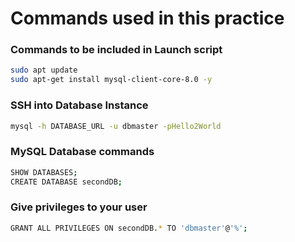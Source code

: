 # Commands used in this practice

### Commands to be included in Launch script
```BASH
sudo apt update
sudo apt-get install mysql-client-core-8.0 -y
```

### SSH into Database Instance
```BASH
mysql -h DATABASE_URL -u dbmaster -pHello2World
```

### MySQL Database commands 
```BASH
SHOW DATABASES;
CREATE DATABASE secondDB;
```
### Give privileges to your user
```BASH
GRANT ALL PRIVILEGES ON secondDB.* TO 'dbmaster'@'%';
```
